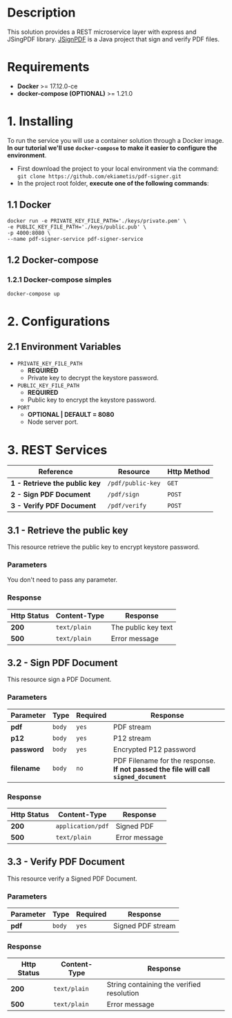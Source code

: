 # Description

This solution provides a REST microservice layer with express and JSingPDF library.
[JSignPDF](https://github.com/kwart/jsignpdf) is a Java project that sign and verify PDF files.

# Requirements

- **Docker** >= 17.12.0-ce
- **docker-compose (OPTIONAL)** >= 1.21.0

# 1. Installing

To run the service you will use a container solution through a Docker image.
**In our tutorial we'll use `docker-compose` to make it easier to configure the environment**.

- First download the project to your local environment via the command: `git clone https://github.com/ekiametis/pdf-signer.git`
- In the project root folder, **execute one of the following commands**:

## 1.1 Docker

```
docker run -e PRIVATE_KEY_FILE_PATH='./keys/private.pem' \ 
-e PUBLIC_KEY_FILE_PATH='./keys/public.pub' \
-p 4000:8080 \
--name pdf-signer-service pdf-signer-service
```

## 1.2 Docker-compose

### 1.2.1 Docker-compose simples

```
docker-compose up
```

# 2. Configurations

## 2.1 Environment Variables

- `PRIVATE_KEY_FILE_PATH`
    - **REQUIRED**
    - Private key to decrypt the keystore password.
- `PUBLIC_KEY_FILE_PATH`
    - **REQUIRED**
    - Public key to encrypt the keystore password.
- `PORT` 
    - **OPTIONAL | DEFAULT = 8080**
    - Node server port.

# 3. REST Services

| Reference | Resource | Http Method |
| --- | --- | --- |
| **1 - Retrieve the public key** | `/pdf/public-key` | `GET` |
| **2 - Sign PDF Document** | `/pdf/sign` | `POST` |
| **3 - Verify PDF Document** | `/pdf/verify` | `POST` |

## 3.1 - Retrieve the public key

This resource retrieve the public key to encrypt keystore password.

### Parameters

You don't need to pass any parameter.

### Response

| Http Status | Content-Type | Response |
| --- | --- | --- |
| **200** | `text/plain` | The public key text |
| **500** | `text/plain` | Error message |

## 3.2 - Sign PDF Document

This resource sign a PDF Document.

### Parameters

| Parameter | Type | Required | Response |
| --- | --- | --- | --- |
| **pdf** | `body` | `yes` | PDF stream |
| **p12** | `body` | `yes` | P12 stream |
| **password** | `body` | `yes` | Encrypted P12 password |
| **filename** | `body` | `no` | PDF Filename for the response. **If not passed the file will call `signed_document`** |

### Response

| Http Status | Content-Type | Response |
| --- | --- | --- |
| **200** | `application/pdf` | Signed PDF |
| **500** | `text/plain` | Error message |

## 3.3 - Verify PDF Document

This resource verify a Signed PDF Document.

### Parameters

| Parameter | Type | Required | Response |
| --- | --- | --- | --- |
| **pdf** | `body` | `yes` | Signed PDF stream |

### Response

| Http Status | Content-Type | Response |
| --- | --- | --- |
| **200** | `text/plain` | String containing the verified resolution |
| **500** | `text/plain` | Error message |